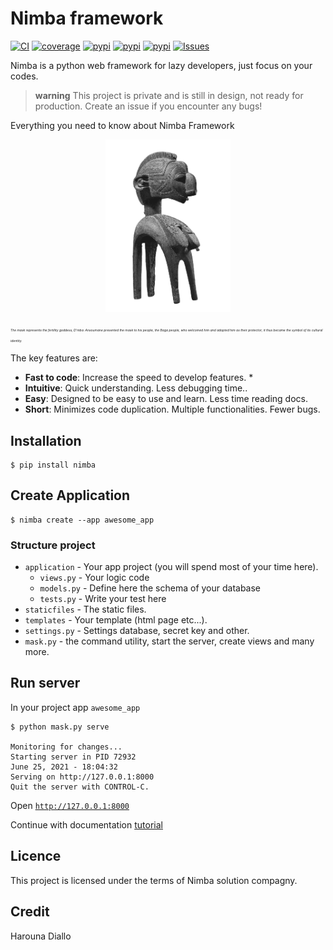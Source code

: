 # Nimba framework
[![CI](https://github.com/hadpro24/nimba-framework/actions/workflows/test.yml/badge.svg)](https://github.com/hadpro24/nimba-framework/actions)
[![coverage](https://img.shields.io/codecov/c/github/hadpro24/nimba-framework)](https://app.codecov.io/gh/hadpro24/nimba-framework)
[![pypi](https://img.shields.io/pypi/v/nimba.svg)](https://pypi.org/project/nimba/)
[![pypi](https://img.shields.io/pypi/l/nimba.svg)](https://pypi.org/project/nimba/)
[![pypi](https://img.shields.io/pypi/pyversions/nimba)](https://pypi.org/project/nimba/)
[![Issues](https://img.shields.io/github/issues/hadpro24/nimba-framework.svg)](https://github.com/hadpro24/nimba-framework/issues)

Nimba is a python web framework for lazy developers, just focus on your codes.
> **warning** This project is private and is still in design, not ready for production. Create an issue if you encounter any bugs!

Everything you need to know about Nimba Framework

<p align="center">
  <a href="https://docs.nimbasolution.com"><img src="https://github.com/hadpro24/nimba-framework/blob/main/docs/img/nimba-logo.png?raw=true" alt="Nimba Framework" style="width: 200px;"></a>
</p>
  
  
 <em style="font-size:5px">The mask represents the fertility goddess, D'mba. Ansoumane presented the mask to his people, the Baga people, who welcomed him and adopted him as their protector; it thus became the symbol of its cultural identity.
  </em>
  

The key features are:

* **Fast to code**: Increase the speed to develop features. *
* **Intuitive**: Quick understanding. Less debugging time..
* **Easy**: Designed to be easy to use and learn. Less time reading docs.
* **Short**: Minimizes code duplication. Multiple functionalities. Fewer bugs.

## Installation

<div class="termy">

```console
$ pip install nimba
```

</div>

## Create Application

<div class="termy">

```console
$ nimba create --app awesome_app
```

</div>

### Structure project

* `application` - Your app project (you will spend most of your time here).
    - `views.py` - Your logic code
    - `models.py` - Define here the schema of your database
    - `tests.py` - Write your test here
* `staticfiles` - The static files.
* `templates` - Your template (html page etc...).
* `settings.py` - Settings database, secret key and other.
* `mask.py` - the command utility, start the server, create views and many more.

## Run server
In your project app `awesome_app`
<div class="termy">

```console
$ python mask.py serve

Monitoring for changes...
Starting server in PID 72932
June 25, 2021 - 18:04:32
Serving on http://127.0.0.1:8000
Quit the server with CONTROL-C.
```

</div>

Open <a href="http://127.0.0.1:8000" target="_blank">`http://127.0.0.1:8000`</a>

Continue with documentation <a href="https://docs.nimbasolution.com/tutorial">tutorial</a>

## Licence

This project is licensed under the terms of Nimba solution compagny.


## Credit

Harouna Diallo
